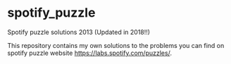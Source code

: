 spotify_puzzle
==============

Spotify puzzle solutions 2013 (Updated in 2018!!)

This repository contains my own solutions to the problems you can find on spotify puzzle website https://labs.spotify.com/puzzles/.
